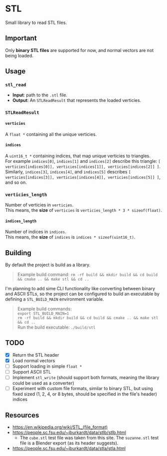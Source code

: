 # STL

Small library to read STL files.

## Important

Only **binary STL files** are supported for now, and normal vectors are not being loaded.

## Usage

### `stl_read`

- **Input**: path to the `.stl` file.
- **Output**: An `STLReadResult` that represents the loaded verticies.

### `STLReadResult`

#### `verticies`

A `float *` containing all the unique verticies.

#### `indices`

A `uint16_t *` containing indices, that map unique verticies to triangles.  
For example `indices[0]`, `indices[1]` and `indices[2]` describe this triangle: `[ verticies[indices[0]], verticies[indices[1]], verticies[indices[2]] ]`.  
Similarly, `indices[3]`, `indices[4]`, and `indices[5]` describes `[ verticies[indices[3]], verticies[indices[4]], verticies[indices[5]] ]`, and so on.

### `verticies_length`

Number of verticies in `verticies`.  
This means, the **size** of `verticies` is `verticies_length * 3 * sizeof(float)`.

#### `indices_length`

Number of indices in `indices`.  
This means, the **size** of `indices` is `indices * sizeof(uint16_t)`.

## Building

By default the project is build as a library.

> Example build command: `rm -rf build && mkdir build && cd build && cmake .. && make stl && cd ..`

I'm planning to add sime CLI functionality like converting between binary and ASCII STLs, so the project can be configured to build an executable by defining a `STL_BUILD_MAIN` environment variable.

> Example build commands:  
> `export STL_BUILD_MAIN=1`  
> `rm -rf build && mkdir build && cd build && cmake .. && make stl && cd ..`  
> Run the build executable: `./build/stl`

## TODO

- [x] Return the STL header
- [x] Load normal vectors
- [ ] Support loading in simple `float *`
- [ ] Support ASCII STL
- [ ] Implement `stl_write` (should support both formats, meaning the library could be used as a converter)
- [ ] Experiment with custom file formats, similar to binary STL, but using fixed sized (1, 2, 4, or 8 bytes, should be specified in the file's header) indices

## Resources

- https://en.wikipedia.org/wiki/STL_(file_format)
- https://people.sc.fsu.edu/~jburkardt/data/stlb/stlb.html
  - The `cube.stl` test file was taken from this site. The `suzanne.stl` test file is a Blender export (as its header suggests).
- https://people.sc.fsu.edu/~jburkardt/data/stla/stla.html
